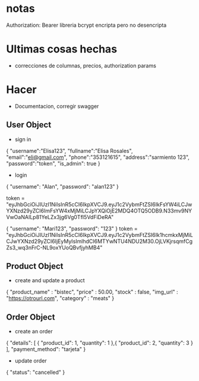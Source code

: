 # notas
Authorization: Bearer <token>
libreria bcrypt encripta pero no desencripta



# Ultimas cosas hechas

* correcciones de columnas, precios, authorization params

# Hacer

* Documentacion, corregir swagger

## User Object

* sign in

{
    "username":"Elisa123",
    "fullname":"Elisa Rosales",
    "email":"eli@gmail.com",
    "phone":"353121615",
    "address":"sarmiento 123",
    "password":"token",
    "is_admin": true
}

* login

{
    "username": "Alan",
    "password": "alan123"
}

token = "eyJhbGciOiJIUzI1NiIsInR5cCI6IkpXVCJ9.eyJ1c2VybmFtZSI6IkFsYW4iLCJwYXNzd29yZCI6ImFsYW4xMjMiLCJpYXQiOjE2MDQ4OTQ5ODB9.N33mv9NYVwOaNAILp81YeLZx3jg6Vg0TfI5VdFiDeRA"
    
{
    "username": "Mari123",
    "password": "123"
}
token = "eyJhbGciOiJIUzI1NiIsInR5cCI6IkpXVCJ9.eyJ1c2VybmFtZSI6Ik1hcmkxMjMiLCJwYXNzd29yZCI6IjEyMyIsImlhdCI6MTYwNTU4NDU2M30.OjLVKjrsqmfCgZs3_wq3nFrC-NL9oxYUoQBvfjyhMB4"

## Product Object

* create and update a  product

{
    "product_name" : "bistec",
    "price" : 50.00,
    "stock" : false,
    "img_url" : "https://otrourl.com",
    "category" : "meats"
}


## Order Object

* create an order

{
    "details": [
        {
            "product_id": 1,
            "quantity": 1
        },{
                "product_id": 2,
            "quantity": 3 
        }
    ],
    "payment_method": "tarjeta"
}

* update order

{
    "status": "cancelled"
}






